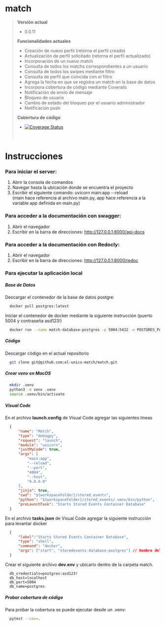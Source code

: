 # match

> __Versión actual__
> * 0.0.11
> 
> __Funcionalidades actuales__
> * Creación de nuevo perfil (retorna el perfil creado)
> * Actualización de perfil solicitado (retorna el perfil actualizado)
> * Incorporación de un nuevo match
> * Consulta de todos los matchs correspondientes a un usuario
> * Consulta de todos los swipes mediante filtro
> * Consulta de perfil que coincida con el filtro
> * Agrega la fecha en que se registra un match en la base de datos
> * Incorpora cobertura de código mediante Coveralls
> * Notificación de envío de mensaje
> * Bloqueo de usuario
> * Cambio de estado del bloqueo por el usuario administrador
> * Notificación push
>
> __Cobertura de código__
> * [![Coverage Status](https://coveralls.io/repos/github/el-unico-match/match/badge.svg?branch=dev)](https://coveralls.io/github/el-unico-match/match?branch=dev)
>
> <br/>

# Instrucciones

### Para iniciar el server: 
  1) Abrir la consola de comandos
  2) Navegar hasta la ubicación donde se encuentra el proyecto
  3) Escribir el siguiente comando: uvicorn main:app --reload <br />
     (main hace referencia al archivo main.py, app hace referencia a la variable app definida en main.py)
	 
### Para acceder a la documentación con swagger: 
  1) Abrir el navegador
  2) Escribir en la barra de direcciones: http://127.0.0.1:8000/api-docs 
  
### Para acceder a la documentación con Redocly: 
  1) Abrir el navegador
  2) Escribir en la barra de direcciones: http://127.0.0.1:8000/redoc 
  
### Para ejecutar la aplicación local

##### Base de Datos
Descargar el contenedor de la base de datos postgre:
```bash
  docker pull postgres:latest
```

Iniciar el contenedor de docker mediante la siguiente instrucción (puerto 5004 y contraseña asd123!)
```bash
  docker run --name match-database-postgres -p 5004:5432 -e POSTGRES_PASSWORD=asd123!
```

##### Código

Descargar código en el actual repositorio
```bash
  git clone git@github.com:el-unico-match/match.git
```

##### Crear venv en MacOS
```bash
  mkdir .venv
  python3 -m venv .venv
  source .venv/bin/activate
```

##### Visual Code

En el archivo **launch.config** de Visual Code agregar las siguientes líneas

```json
  {
      "name": "Match",
      "type": "debugpy",
      "request": "launch",
      "module": "uvicorn",
      "justMyCode": true,
      "args": [
          "main:app",
          "--reload",
          "--port",
          "4004",
          "--host",
          "0.0.0.0"
      ],
      "jinja": true,
      "cwd": "${workspaceFolder}/stored_events",
      "python": "${workspaceFolder}/stored_events/.venv/bin/python",
      "preLaunchTask": "Starts Stored Events Container Database"
  }
```

En el archivo **tasks.json** de Visual Code agregar la siguiente instrucción para levantar docker
```json
  {
      "label":"Starts Stored Events Container Database",
      "type": "shell",
      "command": "docker",
      "args": ["start", "storedevents-database-postgres"] // Nombre del contenedor
  }
```

Crear el siguiente archivo **dev.env** y ubicarlo dentro de la carpeta match. 
```
  db_credentials=postgres:asd123!
  db_host=localhost
  db_port=5004
  db_name=postgres
```

##### Probar cobertura de código
Para probar la cobertura se puede ejecutar desde un .venv:
```bash
  pytest --cov=. 
```
